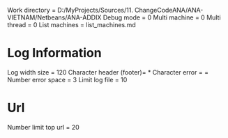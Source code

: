 Work directory = D:/MyProjects/Sources/11. ChangeCodeANA/ANA-VIETNAM/Netbeans/ANA-ADDIX
Debug mode = 0
Multi machine = 0
Multi thread = 0
List machines = list_machines.md
# Log Information
Log width size = 120
Character header (footer)= *
Character error = =
Number error space = 3
Limit log file = 10
# Url 
Number limit top url = 20
